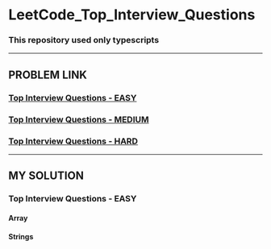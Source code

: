 # LeetCode_Top_Interview_Questions
### This repository used only typescripts
___
## PROBLEM LINK
### [Top Interview Questions - EASY](https://leetcode.com/explore/interview/card/top-interview-questions-easy/)
### [Top Interview Questions - MEDIUM](https://leetcode.com/explore/interview/card/top-interview-questions-medium/)
### [Top Interview Questions - HARD](https://leetcode.com/explore/interview/card/top-interview-questions-hard/)
___
## MY SOLUTION
### Top Interview Questions - EASY
#### Array

#### Strings

